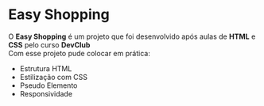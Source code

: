 <h1>Easy Shopping</h1>
<p>
  O <strong>Easy Shopping</strong> é um projeto que foi desenvolvido após aulas de <b>HTML</b> e <b>CSS</b> pelo curso <b>DevClub</b><br>
  Com esse projeto pude colocar em prática:<br>
  <ul>
    <li>Estrutura HTML</li>
    <li>Estilização com CSS</li>
    <li>Pseudo Elemento</li>
    <li>Responsividade</li>
  </ul>
</p>

